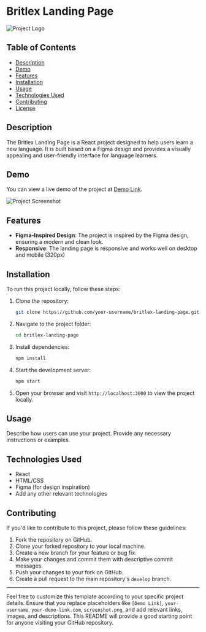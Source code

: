 
# Britlex Landing Page

![Project Logo](.png)

## Table of Contents

- [Description](#description)
- [Demo](#demo)
- [Features](#features)
- [Installation](#installation)
- [Usage](#usage)
- [Technologies Used](#technologies-used)
- [Contributing](#contributing)
- [License](#license)

## Description

The Britlex Landing Page is a React project designed to help users learn a new language. It is built based on a Figma design and provides a visually appealing and user-friendly interface for language learners.

## Demo

You can view a live demo of the project at [Demo Link](https://your-demo-link.com).

![Project Screenshot](screenshot.png)

## Features

- **Figma-Inspired Design**: The project is inspired by the Figma design, ensuring a modern and clean look.
- **Responsive**: The landing page is responsive and works well on desktop and mobile (320px)

## Installation

To run this project locally, follow these steps:

1. Clone the repository:

   ```bash
   git clone https://github.com/your-username/britlex-landing-page.git
   ```

2. Navigate to the project folder:

   ```bash
   cd britlex-landing-page
   ```

3. Install dependencies:

   ```bash
   npm install
   ```

4. Start the development server:

   ```bash
   npm start
   ```

5. Open your browser and visit `http://localhost:3000` to view the project locally.

## Usage

Describe how users can use your project. Provide any necessary instructions or examples.

## Technologies Used

- React
- HTML/CSS
- Figma (for design inspiration)
- Add any other relevant technologies

## Contributing

If you'd like to contribute to this project, please follow these guidelines:

1. Fork the repository on GitHub.
2. Clone your forked repository to your local machine.
3. Create a new branch for your feature or bug fix.
4. Make your changes and commit them with descriptive commit messages.
5. Push your changes to your fork on GitHub.
6. Create a pull request to the main repository's `develop` branch.

---

Feel free to customize this template according to your specific project details. Ensure that you replace placeholders like `[Demo Link]`, `your-username`, `your-demo-link.com`, `screenshot.png`, and add relevant links, images, and descriptions. This README will provide a good starting point for anyone visiting your GitHub repository.
